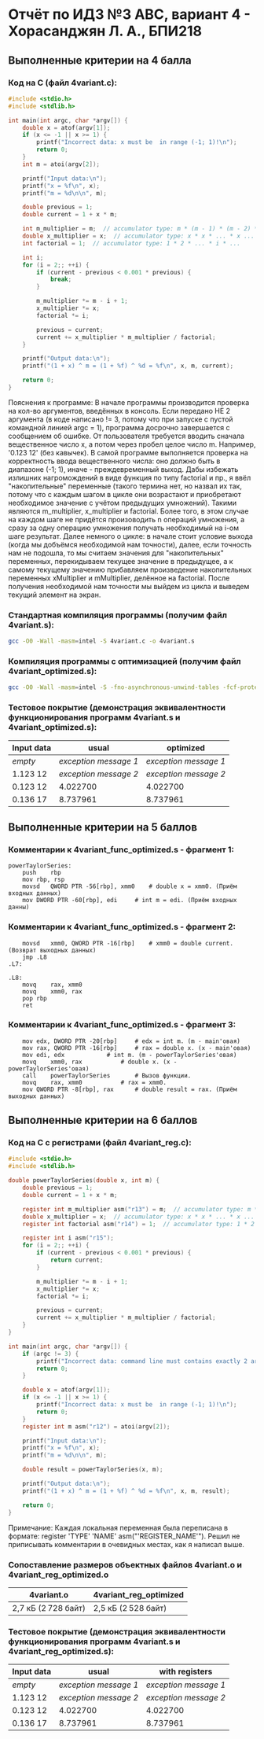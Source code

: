 # Отчёт по ИДЗ №3 АВС, вариант 4 - Хорасанджян Л. А., БПИ218

## Выполненные критерии на 4 балла

### Код на C (файл 4variant.c):

```c
#include <stdio.h>
#include <stdlib.h>

int main(int argc, char *argv[]) {
    double x = atof(argv[1]);
    if (x <= -1 || x >= 1) {
        printf("Incorrect data: x must be  in range (-1; 1)!\n");
        return 0;
    }
    int m = atoi(argv[2]);

    printf("Input data:\n");
    printf("x = %f\n", x);
    printf("m = %d\n\n", m);

    double previous = 1;
    double current = 1 + x * m;

    int m_multiplier = m;  // accumulator type: m * (m - 1) * (m - 2) * ... * (m - i + 1) * ...
    double x_multiplier = x;  // accumulator type: x * x * ... * x ...
    int factorial = 1;  // accumulator type: 1 * 2 * ... * i * ...

    int i;
    for (i = 2;; ++i) {
        if (current - previous < 0.001 * previous) {
            break;
        }

        m_multiplier *= m - i + 1;
        x_multiplier *= x;
        factorial *= i;

        previous = current;
        current += x_multiplier * m_multiplier / factorial;
    }

    printf("Output data:\n");
    printf("(1 + x) ^ m = (1 + %f) ^ %d = %f\n", x, m, current);

    return 0;
}
```
Пояснения к программе:
В начале программы производится проверка на кол-во аргументов, введённых в консоль. Если передано НЕ 2 аргумента (в коде написано != 3, потому что при запуске с пустой командной линией argc = 1), программа досрочно завершается с сообщением об ошибке. От пользователя требуется вводить сначала вещественное число x, а потом через пробел целое число m. Например, '0.123 12' (без кавычек). В самой программе выполняется проверка на корректность ввода вещественного числа: оно должно быть в диапазоне (-1; 1), иначе - преждевременный выход. Дабы избежать излишних нагромождений в виде функция по типу factorial и пр., я ввёл "накопительные" переменные (такого термина нет, но назвал их так, потому что с каждым шагом в цикле они возрастают и приобретают необходимое значение с учётом предыдущих умножений). Такими являются m_multiplier, x_multiplier и factorial. Более того, в этом случае на каждом шаге не придётся произоводить n операций умножения, а сразу за одну операцию умножения получать необходимый на i-ом шаге результат. Далее немного о цикле: в начале стоит условие выхода (когда мы добъёмся необходимой нам точности), далее, если точность нам не подошла, то мы считаем значения для "накопительных" переменных, перекидываем текущее значение в предыдущее, а к самому текущему значению прибавляем произведение накопительных переменных xMultiplier и mMultiplier, делённое на factorial. После получения необходимой нам точности мы выйдем из цикла и выведем текущий элемент на экран.

### Стандартная компиляция программы (получим файл 4variant.s):

```sh
gcc -O0 -Wall -masm=intel -S 4variant.c -o 4variant.s
```

### Компиляция программы с оптимизацией (получим файл 4variant_optimized.s):

```sh
gcc -O0 -Wall -masm=intel -S -fno-asynchronous-unwind-tables -fcf-protection=none 4variant.c -o 4variant_optimized.s
```

### Тестовое покрытие (демонстрация эквивалентности функционирования программ 4variant.s и 4variant_optimized.s):
| Input data                 | usual                      | optimized                  |
|----------------------------|----------------------------|----------------------------|
| *empty*                    | *exception message 1*      | *exception message 1*      |
| 1.123 12                   | *exception message 2*      | *exception message 2*      |
| 0.123 12                   | 4.022700                   | 4.022700                   |
| 0.136 17                   | 8.737961                   | 8.737961                   |

## Выполненные критерии на 5 баллов

### Комментарии к 4variant_func_optimized.s - фрагмент 1:

```assembly
powerTaylorSeries:
	push	rbp
	mov	rbp, rsp
	movsd	QWORD PTR -56[rbp], xmm0	# double x = xmm0. (Приём входных данных)
	mov	DWORD PTR -60[rbp], edi		# int m = edi. (Приём входных данны)
```

### Комментарии к 4variant_func_optimized.s - фрагмент 2:

```assembly
	movsd	xmm0, QWORD PTR -16[rbp]	# xmm0 = double current. (Возврат выходных данных)
	jmp	.L8
.L7:
```
```assembly
.L8:
	movq	rax, xmm0
	movq	xmm0, rax
	pop	rbp
	ret
```

### Комментарии к 4variant_func_optimized.s - фрагмент 3:

```assembly
	mov	edx, DWORD PTR -20[rbp]		# edx = int m. (m - main'овая)
	mov	rax, QWORD PTR -16[rbp]		# rax = double x. (x - main'овая) 
	mov	edi, edx			# int m. (m - powerTaylorSeries'овая)
	movq	xmm0, rax			# double x. (x - powerTaylorSeries'овая)
	call	powerTaylorSeries		# Вызов функции.
	movq	rax, xmm0			# rax = xmm0.
	mov	QWORD PTR -8[rbp], rax		# double result = rax. (Приём выходных данных)
```

## Выполненные критерии на 6 баллов

### Код на C с регистрами (файл 4variant_reg.c):

```c
#include <stdio.h>
#include <stdlib.h>

double powerTaylorSeries(double x, int m) {
    double previous = 1;
    double current = 1 + x * m;

    register int m_multiplier asm("r13") = m;  // accumulator type: m * (m - 1) * (m - 2) * ... * (m - i + 1) * ...
    double x_multiplier = x;  // accumulator type: x * x * ... * x ...
    register int factorial asm("r14") = 1;  // accumulator type: 1 * 2 * ... * i * ...

    register int i asm("r15");
    for (i = 2;; ++i) {
        if (current - previous < 0.001 * previous) {
            return current;
        }

        m_multiplier *= m - i + 1;
        x_multiplier *= x;
        factorial *= i;

        previous = current;
        current += x_multiplier * m_multiplier / factorial;
    }
}

int main(int argc, char *argv[]) {
    if (argc != 3) {
        printf("Incorrect data: command line must contains exactly 2 arguments!\n");
        return 0;
    }

    double x = atof(argv[1]);
    if (x <= -1 || x >= 1) {
        printf("Incorrect data: x must be  in range (-1; 1)!\n");
        return 0;
    }
    register int m asm("r12") = atoi(argv[2]);

    printf("Input data:\n");
    printf("x = %f\n", x);
    printf("m = %d\n\n", m);

    double result = powerTaylorSeries(x, m);

    printf("Output data:\n");
    printf("(1 + x) ^ m = (1 + %f) ^ %d = %f\n", x, m, result);

    return 0;
}
```

Примечание:
Каждая локальная переменная была переписана в формате: register 'TYPE' 'NAME' asm("'REGISTER_NAME'").
Решил не приписывать комментарии в очевидных местах, как я написал выше.

### Сопоставление размеров объектных файлов 4variant.o и 4variant_reg_optimized.o
| 4variant.o          | 4variant\_reg\_optimized |
|---------------------|--------------------------|
| 2,7 кБ (2 728 байт) | 2,5 кБ (2 528 байт)      |

### Тестовое покрытие (демонстрация эквивалентности функционирования программ 4variant.s и 4variant_reg_optimized.s):
| Input data                 | usual                      | with registers                  |
|----------------------------|----------------------------|---------------------------------|
| *empty*                    | *exception message 1*      | *exception message 1*           |
| 1.123 12                   | *exception message 2*      | *exception message 2*           |
| 0.123 12                   | 4.022700                   | 4.022700                        |
| 0.136 17                   | 8.737961                   | 8.737961                        |
